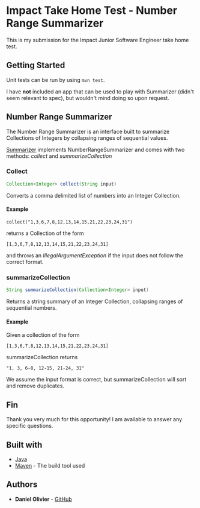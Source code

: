 # Impact Take Home Test - Number Range Summarizer

This is my submission for the Impact Junior Software Engineer take home test.

## Getting Started

Unit tests can be run by using `mvn test`.

I have **not** included an app that can be used to play with Summarizer (didn't seem relevant to spec), but wouldn't mind doing so upon request.

## Number Range Summarizer

The Number Range Summarizer is an interface built to summarize Collections of Integers by collapsing ranges of sequential values.

[Summarizer](https://github.com/olivier-danielj/impact-test-summarizer/blob/main/src/main/java/numberrangesummarizer/Summarizer.java) implements NumberRangeSummarizer and comes with two methods: _collect_ and _summarizeCollection_

### Collect

```java
Collection<Integer> collect(String input)
```

Converts a comma delimited list of numbers into an Integer Collection.

#### Example

```
collect("1,3,6,7,8,12,13,14,15,21,22,23,24,31")
```

returns a Collection of the form

```
[1,3,6,7,8,12,13,14,15,21,22,23,24,31]
```

and throws an _IllegalArgumentException_ if the input does not follow the correct format.

### summarizeCollection

```java
String summarizeCollection(Collection<Integer> input)
```

Returns a string summary of an Integer Collection, collapsing ranges of sequential numbers.

#### Example

Given a collection of the form

```
[1,3,6,7,8,12,13,14,15,21,22,23,24,31]
```

summarizeCollection returns

```
"1, 3, 6-8, 12-15, 21-24, 31"
```

We assume the input format is correct, but summarizeCollection will sort and remove duplicates.

## Fin

Thank you very much for this opportunity! I am available to answer any specific questions.

## Built with

- [Java](https://www.java.com/en/)
- [Maven](https://maven.apache.org/) - The build tool used

## Authors

* **Daniel Olivier** - [GitHub](https://github.com/olivier-danielj)
